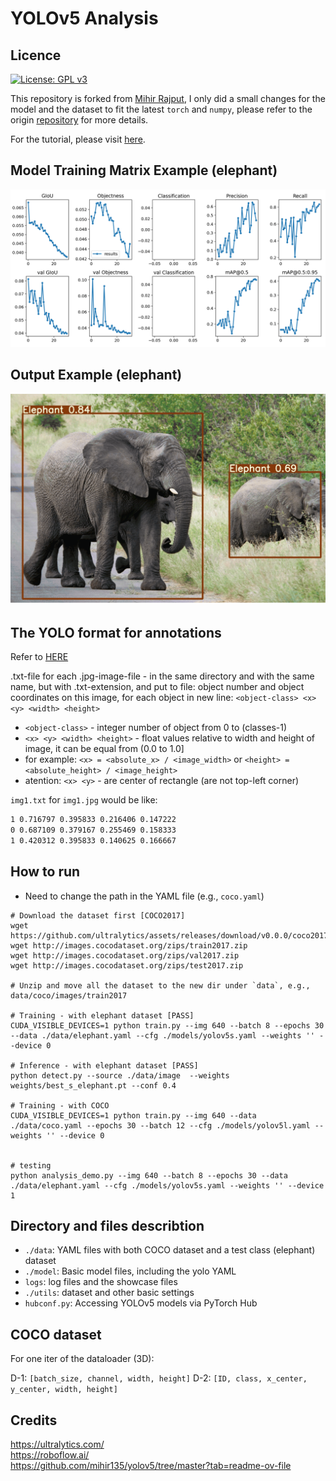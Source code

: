 # YOLOv5 Analysis

## Licence
[![License: GPL v3](https://img.shields.io/badge/License-GPLv3-blue.svg)](https://www.gnu.org/licenses/gpl-3.0)

This repository is forked from [Mihir Rajput](https://github.com/mihir135), I only did a small changes for the model and the dataset to fit the latest `torch` and `numpy`, please refer to the origin [repository](https://github.com/mihir135/yolov5) for more details.

For the tutorial, please visit [here](https://pub.towardsai.net/yolo-v5-is-here-custom-object-detection-tutorial-with-yolo-v5-12666ee1774e).

## Model Training Matrix Example (elephant)
![image](./logs/weights_elephant/results.png)

## Output Example (elephant)
![image](./logs/elephant_showcase/output_.gif)


## The YOLO format for annotations

Refer to [HERE](https://github.com/AlexeyAB/Yolo_mark/issues/60)

.txt-file for each .jpg-image-file - in the same directory and with the same name, but with .txt-extension, and put to file: object number and object coordinates on this image, for each object in new line: `<object-class> <x> <y> <width> <height>`

- `<object-class>` - integer number of object from 0 to (classes-1)
- `<x> <y> <width> <height>` - float values relative to width and height of image, it can be equal from (0.0 to 1.0]
- for example: `<x> = <absolute_x> / <image_width>` or `<height> = <absolute_height> / <image_height>`
- atention: `<x> <y>` - are center of rectangle (are not top-left corner)

`img1.txt` for `img1.jpg` would be like:
```txt
1 0.716797 0.395833 0.216406 0.147222
0 0.687109 0.379167 0.255469 0.158333
1 0.420312 0.395833 0.140625 0.166667
```

## How to run

- Need to change the path in the YAML file (e.g., `coco.yaml`)

```shell
# Download the dataset first [COCO2017]
wget https://github.com/ultralytics/assets/releases/download/v0.0.0/coco2017labels.zip
wget http://images.cocodataset.org/zips/train2017.zip
wget http://images.cocodataset.org/zips/val2017.zip
wget http://images.cocodataset.org/zips/test2017.zip

# Unzip and move all the dataset to the new dir under `data`, e.g., data/coco/images/train2017

# Training - with elephant dataset [PASS]
CUDA_VISIBLE_DEVICES=1 python train.py --img 640 --batch 8 --epochs 30 --data ./data/elephant.yaml --cfg ./models/yolov5s.yaml --weights '' --device 0

# Inference - with elephant dataset [PASS]
python detect.py --source ./data/image  --weights weights/best_s_elephant.pt --conf 0.4

# Training - with COCO
CUDA_VISIBLE_DEVICES=1 python train.py --img 640 --data ./data/coco.yaml --epochs 30 --batch 12 --cfg ./models/yolov5l.yaml --weights '' --device 0


# testing
python analysis_demo.py --img 640 --batch 8 --epochs 30 --data ./data/elephant.yaml --cfg ./models/yolov5s.yaml --weights '' --device 1
```

## Directory and files describtion

- `./data`: YAML files with both COCO dataset and a test class (elephant) dataset
- `./model`: Basic model files, including the yolo YAML
- `logs`: log files and the showcase files
- `./utils`: dataset and other basic settings
- `hubconf.py`: Accessing YOLOv5 models via PyTorch Hub

## COCO dataset

For one iter of the dataloader (3D):

D-1: `[batch_size, channel, width, height]`
D-2: `[ID, class, x_center, y_center, width, height]`


## Credits
https://ultralytics.com/ <br/>
https://roboflow.ai/ <br/>
https://github.com/mihir135/yolov5/tree/master?tab=readme-ov-file
